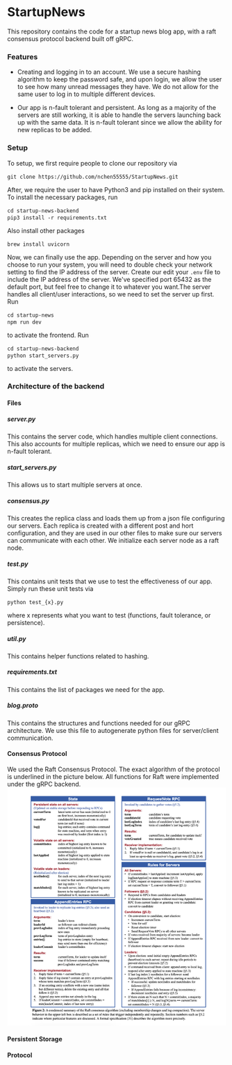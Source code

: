 # StartupNews

This repository contains the code for a startup news blog app, with a raft consensus protocol backend built off gRPC.

### Features

- Creating and logging in to an account. We use a secure hashing algorithm to keep the password safe, and upon login, we allow the user to see how many unread messages they have. We do not allow for the same user to log in to multiple different devices.

- Our app is n-fault tolerant and persistent. As long as a majority of the servers are still working, it is able to handle the servers launching back up with the same data. It is n-fault tolerant since we allow the ability for new replicas to be added.

### Setup

To setup, we first require people to clone our repository via

```
git clone https://github.com/nchen55555/StartupNews.git
```

After, we require the user to have Python3 and pip installed on their system. To install the necessary packages, run

```
cd startup-news-backend
pip3 install -r requirements.txt
```

Also install other packages

```
brew install uvicorn
```

Now, we can finally use the app. Depending on the server and how you choose to run your system, you will need to double check your network setting to find the IP address of the server. Create our edit your `.env` file to include the IP address of the server. We've specified port 65432 as the default port, but feel free to change it to whatever you want.The server handles all client/user interactions, so we need to set the server up first. Run

```
cd startup-news
npm run dev
```

to activate the frontend. Run

```
cd startup-news-backend
python start_servers.py
```

to activate the servers.

### Architecture of the backend

#### Files

##### server.py

This contains the server code, which handles multiple client connections. This also accounts for multiple replicas, which we need to ensure our app is n-fault tolerant.

##### start_servers.py

This allows us to start multiple servers at once.

##### consensus.py

This creates the replica class and loads them up from a json file configuring our servers. Each replica is created with a different post and hort configuration, and they are used in our other files to make sure our servers can communicate with each other. We initialize each server node as a raft node.

##### test.py

This contains unit tests that we use to test the effectiveness of our app. Simply run these unit tests via

```
python test_{x}.py
```

where x represents what you want to test (functions, fault tolerance, or persistence).

##### util.py

This contains helper functions related to hashing.

##### requirements.txt

This contains the list of packages we need for the app.

##### blog.proto

This contains the structures and functions needed for our gRPC architecture. We use this file to autogenerate python files for server/client communication.

#### Consensus Protocol

We used the Raft Consensus Protocol. The exact algorithm of the protocol is underlined in the picture below. All functions for Raft were implemented under the gRPC backend.
![](image.png)

#### Persistent Storage

#### Protocol
